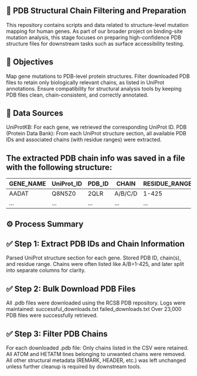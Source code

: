 ## 🧬 PDB Structural Chain Filtering and Preparation
This repository contains scripts and data related to structure-level mutation mapping for human genes. As part of our broader project on binding-site mutation analysis, this stage focuses on preparing high-confidence PDB structure files for downstream tasks such as surface accessibility testing.

## 📌 Objectives
Map gene mutations to PDB-level protein structures.
Filter downloaded PDB files to retain only biologically relevant chains, as listed in UniProt annotations.
Ensure compatibility for structural analysis tools by keeping PDB files clean, chain-consistent, and correctly annotated.

## 📁 Data Sources
UniProtKB: For each gene, we retrieved the corresponding UniProt ID.
PDB (Protein Data Bank): From each UniProt structure section, all available PDB IDs and associated chains (with residue ranges) were extracted.

## The extracted PDB chain info was saved in a file with the following structure:

| GENE\_NAME | UniProt\_ID | PDB\_ID | CHAIN   | RESIDUE\_RANGE |
| ---------- | ----------- | ------- | ------- | -------------- |
| AADAT      | Q8N5Z0      | 2QLR    | A/B/C/D | 1-425          |
| ...        | ...         | ...     | ...     | ...            |

## ⚙️ Process Summary

## ✅ Step 1: Extract PDB IDs and Chain Information
Parsed UniProt structure section for each gene.
Stored PDB ID, chain(s), and residue range.
Chains were often listed like A/B=1-425, and later split into separate columns for clarity.

## ✅ Step 2: Bulk Download PDB Files
All .pdb files were downloaded using the RCSB PDB repository.
Logs were maintained:
successful_downloads.txt
failed_downloads.txt
Over 23,000 PDB files were successfully retrieved.

## ✅ Step 3: Filter PDB Chains
For each downloaded .pdb file:
Only chains listed in the CSV were retained.
All ATOM and HETATM lines belonging to unwanted chains were removed.
All other structural metadata (REMARK, HEADER, etc.) was left unchanged unless further cleanup is required by downstream tools.

